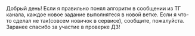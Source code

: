 Добрый день! Если я правильно понял алгоритм в сообщении из ТГ канала, каждое новое задание выполнятеся в новой ветке. Если я что-то сделал не так(совсем новичок в сервисе), сообщите, пожалуйста. Заранее спасибо за участие в проверке ДЗ!
